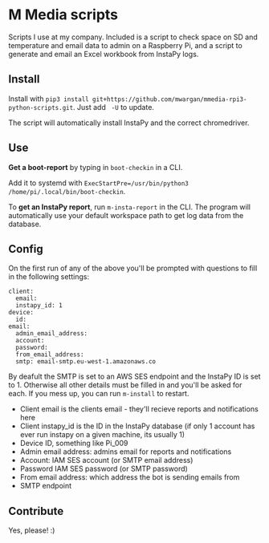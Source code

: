 # M Media scripts

Scripts I use at my company. Included is a script to check space on SD and temperature and email data to admin on a Raspberry Pi, and a script to generate and email an Excel workbook from InstaPy logs.

## Install
Install with
`pip3 install git+https://github.com/mwargan/mmedia-rpi3-python-scripts.git`. Just add ` -U` to update.

The script will automatically install InstaPy and the correct chromedriver.

## Use
**Get a boot-report** by typing in `boot-checkin` in a CLI.

Add it to systemd with `ExecStartPre=/usr/bin/python3 /home/pi/.local/bin/boot-checkin`.

To **get an InstaPy report**, run `m-insta-report` in the CLI. The program will automatically use your default workspace path to get log data from the database.

## Config
On the first run of any of the above you'll be prompted with questions to fill in the following settings:
```
client:
  email: 
  instapy_id: 1
device:
  id: 
email:
  admin_email_address: 
  account: 
  password: 
  from_email_address: 
  smtp: email-smtp.eu-west-1.amazonaws.co
```
By deafult the SMTP is set to an AWS SES endpoint and the InstaPy ID is set to 1. Otherwise all other details must be filled in and you'll be asked for each. If you mess up, you can run `m-install` to restart.
- Client email is the clients email - they'll recieve reports and notifications here
- Client instapy_id is the ID in the InstaPy database (if only 1 account has ever run instapy on a given machine, its usually 1)
- Device ID, something like Pi_009
- Admin email address: admins email for reports and notifications
- Account: IAM SES account (or SMTP email address)
- Password IAM SES password (or SMTP password)
- From email address: which address the bot is sending emails from
- SMTP endpoint

## Contribute
Yes, please! :)